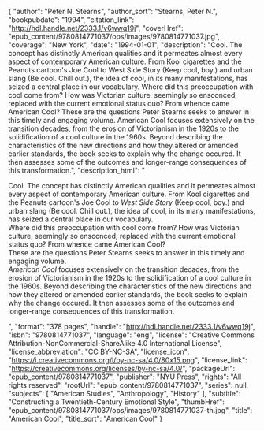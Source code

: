 {
  "author": "Peter N. Stearns",
  "author_sort": "Stearns, Peter N.",
  "bookpubdate": "1994",
  "citation_link": "http://hdl.handle.net/2333.1/v6wwq19j",
  "coverHref": "epub_content/9780814771037/ops/images/9780814771037.jpg",
  "coverage": "New York",
  "date": "1994-01-01",
  "description": "Cool.  The concept has distinctly American qualities and it permeates almost every aspect of contemporary American culture.  From Kool cigarettes and the Peanuts cartoon's Joe Cool to West Side Story (Keep cool, boy.) and urban slang (Be cool. Chill out.), the idea of cool, in its many manifestations, has seized a central place in our vocabulary. Where did this preoccupation with cool come from?  How was Victorian culture, seemingly so ensconced, replaced with the current emotional status quo?  From whence came American Cool? These are the questions Peter Stearns seeks to answer in this timely and engaging volume. American Cool focuses extensively on the transition decades, from the erosion of Victorianism in the 1920s to the solidification of a cool culture in the 1960s.  Beyond describing the characteristics of the new directions and how they altered or amended earlier standards, the book seeks to explain why the change occured.  It then assesses some of the outcomes and longer-range consequences of this transformation.",
  "description_html": "<p>Cool.  The concept has distinctly American qualities and it permeates almost every aspect of contemporary American culture.  From Kool cigarettes and the Peanuts cartoon's Joe Cool to <i>West Side Story</i> (Keep cool, boy.) and urban slang (Be cool. Chill out.), the idea of cool, in its many manifestations, has seized a central place in our vocabulary.<br> Where did this preoccupation with cool come from?  How was Victorian culture, seemingly so ensconced, replaced with the current emotional status quo?  From whence came American Cool?<br> These are the questions Peter Stearns seeks to answer in this timely and engaging volume.<br> <i>American Cool</i> focuses extensively on the transition decades, from the erosion of Victorianism in the 1920s to the solidification of a cool culture in the 1960s.  Beyond describing the characteristics of the new directions and how they altered or amended earlier standards, the book seeks to explain why the change occured.  It then assesses some of the outcomes and longer-range consequences of this transformation.</p>",
  "format": "378 pages",
  "handle": "http://hdl.handle.net/2333.1/v6wwq19j",
  "isbn": "9780814771037",
  "language": "eng",
  "license": "Creative Commons Attribution-NonCommercial-ShareAlike 4.0 International License",
  "license_abbreviation": "CC BY-NC-SA",
  "license_icon": "https://i.creativecommons.org/l/by-nc-sa/4.0/80x15.png",
  "license_link": "https://creativecommons.org/licenses/by-nc-sa/4.0/",
  "packageUrl": "epub_content/9780814771037",
  "publisher": "NYU Press",
  "rights": "All rights reserved",
  "rootUrl": "epub_content/9780814771037",
  "series": null,
  "subjects": [
    "American Studies",
    "Anthropology",
    "History"
  ],
  "subtitle": "Constructing a Twentieth-Century Emotional Style",
  "thumbHref": "epub_content/9780814771037/ops/images/9780814771037-th.jpg",
  "title": "American Cool",
  "title_sort": "American Cool"
}
